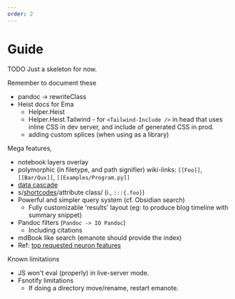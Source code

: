 ```yaml
---
order: 2
---
```


# Guide

TODO Just a skeleton for now.

Remember to document these

- pandoc -> rewriteClass
- Heist docs for Ema
  - Helper.Heist
  - Helper.Heist.Tailwind - for `<Tailwind-Include />` in head that uses inline CSS in dev server, and include of generated CSS in prod.
  - adding custom splices (when using as a library)

Mega features,

- notebook layers overlay
- polymorphic (in filetype, and path signifier) wiki-links: `[[Foo]]`, `[[Bar/Qux]]`, `[[Examples/Program.py]]`
- [data cascade](https://www.11ty.dev/docs/data-cascade/)
- s/[shortcodes](https://web.dev/how-we-build-webdev-and-use-web-components/#templating)/attribute class/ (i., `:::{.foo}`)
- Powerful and simpler query system (cf. Obsidian search)
  - Fully customizable 'results' layout (eg: to produce blog timeline with summary snippet)
- Pandoc filters (`Pandoc -> IO Pandoc`)
  - Including citations
- mdBook like search (emanote should provide the index)
- Ref: [top requested neuron features](https://github.com/srid/neuron/issues?q=is%3Aissue+is%3Aopen+sort%3Areactions)

Known limitations

- JS won't eval (properly) in live-server mode.
- Fsnotify limitations
  - If doing a directory move/rename, restart emanote.